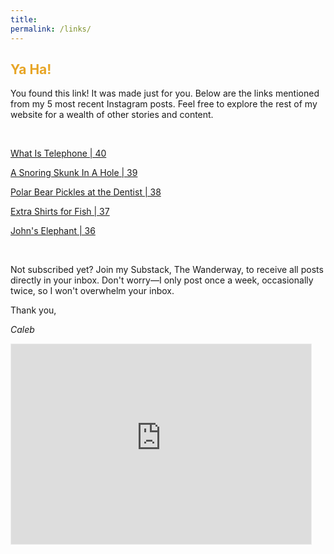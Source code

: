 ```yaml
---
title: 
permalink: /links/
---
```


<h2 style="color: #E7A526">Ya Ha!</h2>

You found this link! It was made just for you. Below are the links mentioned from my 5 most recent Instagram posts. Feel free to explore the rest of my website for a wealth of other stories and content.

<br>

<a href="https://calebmallen.com/posts/40-telephone/" >What Is Telephone | 40</a>

<a href="https://calebmallen.com/posts/39-snoring/" >A Snoring Skunk In A Hole | 39</a>

<a href="https://calebmallen.com/posts/38-polar/" >Polar Bear Pickles at the Dentist | 38</a>

<a href="https://calebmallen.com/posts/37-fish/" >Extra Shirts for Fish | 37</a>

<a href="https://calebmallen.com/posts/36-john/" >John's Elephant | 36</a>

<br>

Not subscribed yet? Join my Substack, The Wanderway, to receive all posts directly in your inbox. Don't worry—I only post once a week, occasionally twice, so I won't overwhelm your inbox.

Thank you,

*Caleb*

<iframe src="https://thewanderway.substack.com/embed" width="480" height="320" style="border:1px solid #EEE; background:white;" frameborder="0" scrolling="no"></iframe>

